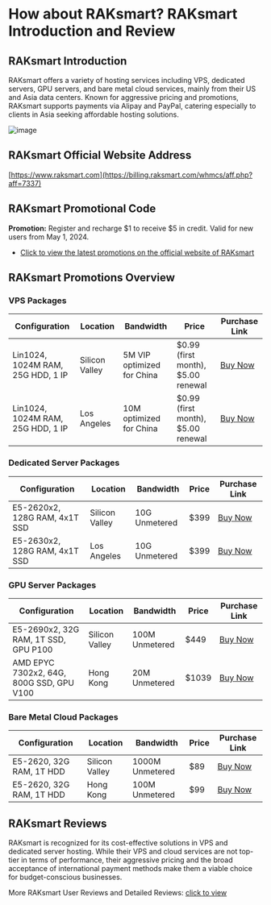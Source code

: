 # How about RAKsmart? RAKsmart Introduction and Review

## RAKsmart Introduction
RAKsmart offers a variety of hosting services including VPS, dedicated servers, GPU servers, and bare metal cloud services, mainly from their US and Asia data centers. Known for aggressive pricing and promotions, RAKsmart supports payments via Alipay and PayPal, catering especially to clients in Asia seeking affordable hosting solutions.

![image](https://github.com/nellievaldez491/RAKsmart/assets/169885671/5ae084a5-24fa-4b89-93ca-6672b614b752)

## RAKsmart Official Website Address
[https://www.raksmart.com](https://billing.raksmart.com/whmcs/aff.php?aff=7337)

## RAKsmart Promotional Code
**Promotion:** Register and recharge $1 to receive $5 in credit. Valid for new users from May 1, 2024.  
- [Click to view the latest promotions on the official website of RAKsmart](https://billing.raksmart.com/whmcs/aff.php?aff=7337)

## RAKsmart Promotions Overview

### VPS Packages

| Configuration | Location | Bandwidth | Price | Purchase Link |
|---------------|----------|-----------|-------|---------------|
| Lin1024, 1024M RAM, 25G HDD, 1 IP | Silicon Valley | 5M VIP optimized for China | $0.99 (first month), $5.00 renewal | [Buy Now](https://billing.raksmart.com/whmcs/product.php?t=cloudvps&area=us&zone=sv&product=L1024&promocode=2024VPS-0.99&aff=7337) |
| Lin1024, 1024M RAM, 25G HDD, 1 IP | Los Angeles | 10M optimized for China | $0.99 (first month), $5.00 renewal | [Buy Now](https://billing.raksmart.com/whmcs/product.php?t=cloudvps&area=us&zone=la&product=L1024&promocode=2024VPS-0.99&aff=7337) |

### Dedicated Server Packages

| Configuration | Location | Bandwidth | Price | Purchase Link |
|---------------|----------|-----------|-------|---------------|
| E5-2620x2, 128G RAM, 4x1T SSD | Silicon Valley | 10G Unmetered | $399 | [Buy Now](https://billing.raksmart.com/whmcs/cart.php?a=add&pid=1419&aff=7337) |
| E5-2630x2, 128G RAM, 4x1T SSD | Los Angeles | 10G Unmetered | $399 | [Buy Now](https://billing.raksmart.com/whmcs/cart.php?a=add&pid=1420&aff=7337) |

### GPU Server Packages

| Configuration | Location | Bandwidth | Price | Purchase Link |
|---------------|----------|-----------|-------|---------------|
| E5-2690x2, 32G RAM, 1T SSD, GPU P100 | Silicon Valley | 100M Unmetered | $449 | [Buy Now](https://billing.raksmart.com/whmcs/cart.php?a=add&pid=1402&language=chinese-cn&aff=7337) |
| AMD EPYC 7302x2, 64G, 800G SSD, GPU V100 | Hong Kong | 20M Unmetered | $1039 | [Buy Now](https://billing.raksmart.com/whmcs/cart.php?a=add&pid=1368&language=chinese-cn&aff=7337) |

### Bare Metal Cloud Packages

| Configuration | Location | Bandwidth | Price | Purchase Link |
|---------------|----------|-----------|-------|---------------|
| E5-2620, 32G RAM, 1T HDD | Silicon Valley | 1000M Unmetered | $89 | [Buy Now](https://billing.raksmart.com/whmcs/cart.php?a=add&pid=1108&promocode=Bare-MetalE5-89&aff=7337) |
| E5-2620, 32G RAM, 1T HDD | Hong Kong | 100M Unmetered | $99 | [Buy Now](https://billing.raksmart.com/whmcs/cart.php?a=add&pid=1269&promocode=Bare-MetalE5-99&aff=7337) |


## RAKsmart Reviews
RAKsmart is recognized for its cost-effective solutions in VPS and dedicated server hosting. While their VPS and cloud services are not top-tier in terms of performance, their aggressive pricing and the broad acceptance of international payment methods make them a viable choice for budget-conscious businesses.

More RAKsmart User Reviews and Detailed Reviews: [click to view](https://billing.raksmart.com/whmcs/aff.php?aff=7337)
